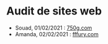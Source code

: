 # Audit de sites web 

- Souad, 01/02/2021 : [750g.com](https://wwww.750g.com)
- Amanda, 02/02/2021 : [fffury.com](https://www.fffury.com)
